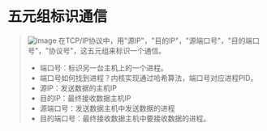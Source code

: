 # 五元组标识通信
>![image](https://github.com/Lp700750/Blogs/assets/104414865/d4c1837b-867b-4e96-8a0d-0a062a6eea2a)
>在TCP/IP协议中，用"源IP"，"目的IP"，"源端口号"，"目的端口号"，"协议号"，这五元组来标识一个通信。
>- 端口号：标识另一台主机上的一个进程。
>- 端口号如何找到进程？内核实现通过哈希算法，端口号对应进程PID。
>- 源IP：发送数据的主机IP
>- 目的IP：最终接收数据主机IP
>- 源端口号：发送数据主机中发送数据的进程
>- 目的端口号：最终接收数据主机中要接收数据的进程。
